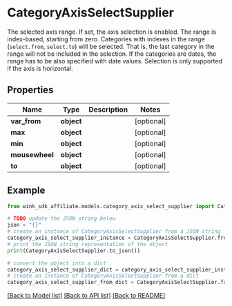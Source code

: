 # CategoryAxisSelectSupplier

The selected axis range. If set, the axis selection is enabled. The range is index-based, starting from zero. Categories with indexes in the range (`select.from`, `select.to`) will be selected. That is, the last category in the range will not be included in the selection. If the categories are dates, the range has to be also specified with date values. Selection is only supported if the axis is horizontal.

## Properties

Name | Type | Description | Notes
------------ | ------------- | ------------- | -------------
**var_from** | **object** |  | [optional] 
**max** | **object** |  | [optional] 
**min** | **object** |  | [optional] 
**mousewheel** | **object** |  | [optional] 
**to** | **object** |  | [optional] 

## Example

```python
from wink_sdk_affiliate.models.category_axis_select_supplier import CategoryAxisSelectSupplier

# TODO update the JSON string below
json = "{}"
# create an instance of CategoryAxisSelectSupplier from a JSON string
category_axis_select_supplier_instance = CategoryAxisSelectSupplier.from_json(json)
# print the JSON string representation of the object
print(CategoryAxisSelectSupplier.to_json())

# convert the object into a dict
category_axis_select_supplier_dict = category_axis_select_supplier_instance.to_dict()
# create an instance of CategoryAxisSelectSupplier from a dict
category_axis_select_supplier_from_dict = CategoryAxisSelectSupplier.from_dict(category_axis_select_supplier_dict)
```
[[Back to Model list]](../README.md#documentation-for-models) [[Back to API list]](../README.md#documentation-for-api-endpoints) [[Back to README]](../README.md)


